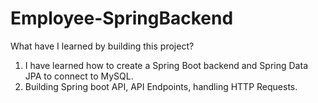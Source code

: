 # Employee-SpringBackend

What have I learned by building this project?
1. I have learned how to create a Spring Boot backend and Spring Data JPA to connect to MySQL.
2. Building Spring boot API, API Endpoints, handling HTTP Requests.
